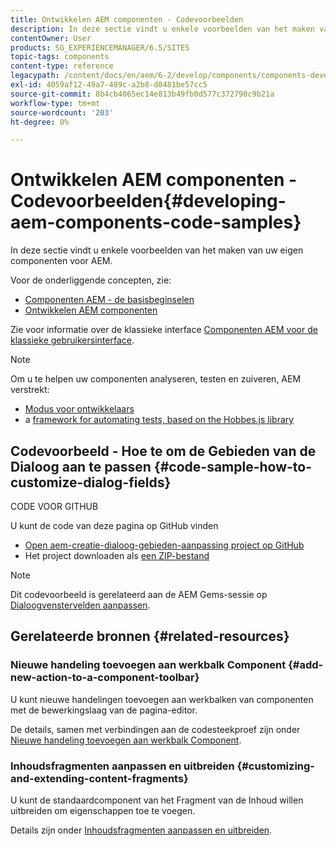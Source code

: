 ```yaml
---
title: Ontwikkelen AEM componenten - Codevoorbeelden
description: In deze sectie vindt u enkele voorbeelden van het maken van uw eigen componenten voor AEM.
contentOwner: User
products: SG_EXPERIENCEMANAGER/6.5/SITES
topic-tags: components
content-type: reference
legacypath: /content/docs/en/aem/6-2/develop/components/components-develop
exl-id: 4059af12-49a7-489c-a2b8-d0481be57cc5
source-git-commit: 8b4cb4065ec14e813b49fb0d577c372790c9b21a
workflow-type: tm+mt
source-wordcount: '203'
ht-degree: 0%

---
```


# Ontwikkelen AEM componenten - Codevoorbeelden{#developing-aem-components-code-samples}

In deze sectie vindt u enkele voorbeelden van het maken van uw eigen componenten voor AEM.

Voor de onderliggende concepten, zie:

* [Componenten AEM - de basisbeginselen](/help/sites-developing/components-basics.md)
* [Ontwikkelen AEM componenten](/help/sites-developing/developing-components.md)

Zie voor informatie over de klassieke interface [Componenten AEM voor de klassieke gebruikersinterface](/help/sites-developing/developing-components-classic.md).

>[!NOTE]
>
>Om u te helpen uw componenten analyseren, testen en zuiveren, AEM verstrekt:
>
>* [Modus voor ontwikkelaars](/help/sites-developing/developer-mode.md)
>* a [framework for automating tests, based on the Hobbes.js library](/help/sites-developing/hobbes.md)
>

## Codevoorbeeld - Hoe te om de Gebieden van de Dialoog aan te passen {#code-sample-how-to-customize-dialog-fields}

CODE VOOR GITHUB

U kunt de code van deze pagina op GitHub vinden

* [Open aem-creatie-dialoog-gebieden-aanpassing project op GitHub](https://github.com/Adobe-Marketing-Cloud/aem-authoring-dialog-fields-customization)
* Het project downloaden als [een ZIP-bestand](https://codeload.github.com/Adobe-Marketing-Cloud/aem-authoring-dialog-fields-customization/zip/refs/heads/master)

>[!NOTE]
>
>Dit codevoorbeeld is gerelateerd aan de AEM Gems-sessie op [Dialoogvenstervelden aanpassen](https://experienceleague.adobe.com/docs/experience-manager-gems-events/gems/gems2015/aem-customizing-dialog-fields-in-touch-ui.html?lang=en).

## Gerelateerde bronnen {#related-resources}

### Nieuwe handeling toevoegen aan werkbalk Component {#add-new-action-to-a-component-toolbar}

U kunt nieuwe handelingen toevoegen aan werkbalken van componenten met de bewerkingslaag van de pagina-editor.

De details, samen met verbindingen aan de codesteekproef zijn onder [Nieuwe handeling toevoegen aan werkbalk Component](/help/sites-developing/customizing-page-authoring-touch.md#add-new-action-to-a-component-toolbar).

### Inhoudsfragmenten aanpassen en uitbreiden {#customizing-and-extending-content-fragments}

U kunt de standaardcomponent van het Fragment van de Inhoud willen uitbreiden om eigenschappen toe te voegen.

Details zijn onder [Inhoudsfragmenten aanpassen en uitbreiden](/help/sites-developing/customizing-content-fragments.md).
